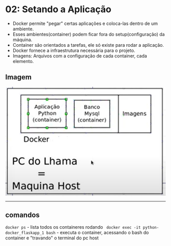 # 02: Setando a Aplicação

- Docker permite "pegar" certas aplicações e coloca-las dentro de um ambiente.
- Esses ambientes(container) podem ficar fora do setup(configuração) da máquina.
- Container são orientados a tarefas, ele só existe para rodar a aplicação.
- Docker fornece a infraestrutura necessária para o projeto.
- Imagens: Arquivos com a configuração de cada container, cada elemento.

## Imagem

![image](img/img-1.PNG)

****
## comandos

```docker ps``` - lista todos os containeres rodando
``` docker exec -it python-docker_flaskapp_1 bash``` - executa o container, acessando o bash do container e "travando" o terminal do pc host

